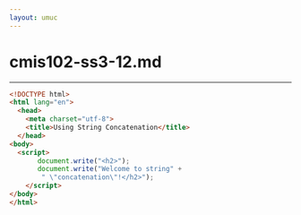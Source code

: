 ```yaml
---
layout: umuc
---
```


# cmis102-ss3-12.md

---

```html
<!DOCTYPE html>
<html lang="en">
  <head>
    <meta charset="utf-8">
    <title>Using String Concatenation</title>
  </head>
<body>
  <script> 
       document.write("<h2>");
       document.write("Welcome to string" +
      	" \"concatenation\"!</h2>");
    </script>
</body>
</html>
```
  <script> 
       document.write("<h2>");
       document.write("Welcome to string" +
      	" \"concatenation\"!</h2>");
  </script>
